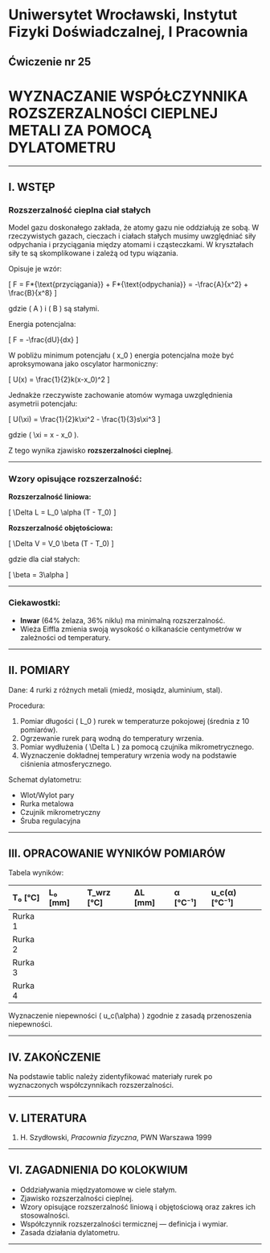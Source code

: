 # Uniwersytet Wrocławski, Instytut Fizyki Doświadczalnej, I Pracownia

## Ćwiczenie nr 25

# WYZNACZANIE WSPÓŁCZYNNIKA ROZSZERZALNOŚCI CIEPLNEJ METALI ZA POMOCĄ DYLATOMETRU

---

## I. WSTĘP

### Rozszerzalność cieplna ciał stałych

Model gazu doskonałego zakłada, że atomy gazu nie oddziałują ze sobą. W rzeczywistych gazach, cieczach i ciałach stałych musimy uwzględniać siły odpychania i przyciągania między atomami i cząsteczkami. W kryształach siły te są skomplikowane i zależą od typu wiązania.

Opisuje je wzór:

\[
F = F*{\text{przyciągania}} + F*{\text{odpychania}} = -\frac{A}{x^2} + \frac{B}{x^8}
\]

gdzie \( A \) i \( B \) są stałymi.

Energia potencjalna:

\[
F = -\frac{dU}{dx}
\]

W pobliżu minimum potencjału \( x_0 \) energia potencjalna może być aproksymowana jako oscylator harmoniczny:

\[
U(x) = \frac{1}{2}k(x-x_0)^2
\]

Jednakże rzeczywiste zachowanie atomów wymaga uwzględnienia asymetrii potencjału:

\[
U(\xi) = \frac{1}{2}k\xi^2 - \frac{1}{3}s\xi^3
\]

gdzie \( \xi = x - x_0 \).

Z tego wynika zjawisko **rozszerzalności cieplnej**.

---

### Wzory opisujące rozszerzalność:

**Rozszerzalność liniowa:**

\[
\Delta L = L_0 \alpha (T - T_0)
\]

**Rozszerzalność objętościowa:**

\[
\Delta V = V_0 \beta (T - T_0)
\]

gdzie dla ciał stałych:

\[
\beta = 3\alpha
\]

---

### Ciekawostki:

- **Inwar** (64% żelaza, 36% niklu) ma minimalną rozszerzalność.
- Wieża Eiffla zmienia swoją wysokość o kilkanaście centymetrów w zależności od temperatury.

---

## II. POMIARY

Dane: 4 rurki z różnych metali (miedź, mosiądz, aluminium, stal).

Procedura:

1. Pomiar długości \( L_0 \) rurek w temperaturze pokojowej (średnia z 10 pomiarów).
2. Ogrzewanie rurek parą wodną do temperatury wrzenia.
3. Pomiar wydłużenia \( \Delta L \) za pomocą czujnika mikrometrycznego.
4. Wyznaczenie dokładnej temperatury wrzenia wody na podstawie ciśnienia atmosferycznego.

Schemat dylatometru:

- Wlot/Wylot pary
- Rurka metalowa
- Czujnik mikrometryczny
- Śruba regulacyjna

---

## III. OPRACOWANIE WYNIKÓW POMIARÓW

Tabela wyników:

| T₀ [°C] | L₀ [mm] | T_wrz [°C] | ΔL [mm] | α [°C⁻¹] | u_c(α) [°C⁻¹] |
| :------ | :------ | :--------- | :------ | :------- | :------------ |
| Rurka 1 |         |            |         |          |               |
| Rurka 2 |         |            |         |          |               |
| Rurka 3 |         |            |         |          |               |
| Rurka 4 |         |            |         |          |               |

Wyznaczenie niepewności \( u_c(\alpha) \) zgodnie z zasadą przenoszenia niepewności.

---

## IV. ZAKOŃCZENIE

Na podstawie tablic należy zidentyfikować materiały rurek po wyznaczonych współczynnikach rozszerzalności.

---

## V. LITERATURA

1. H. Szydłowski, _Pracownia fizyczna_, PWN Warszawa 1999

---

## VI. ZAGADNIENIA DO KOLOKWIUM

- Oddziaływania międzyatomowe w ciele stałym.
- Zjawisko rozszerzalności cieplnej.
- Wzory opisujące rozszerzalność liniową i objętościową oraz zakres ich stosowalności.
- Współczynnik rozszerzalności termicznej — definicja i wymiar.
- Zasada działania dylatometru.

---
